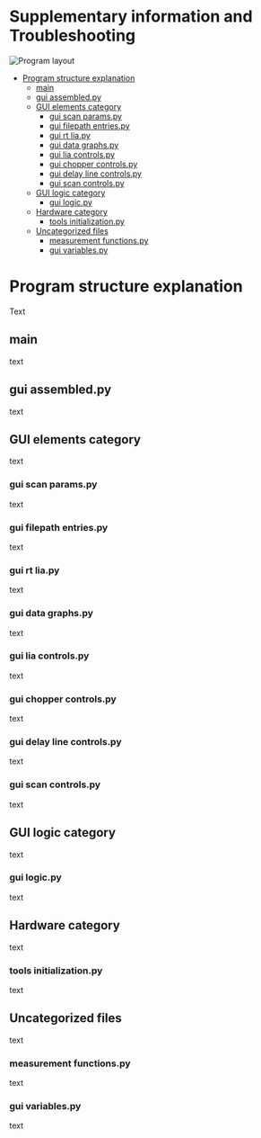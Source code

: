 # Supplementary information and Troubleshooting

![Program layout](https://i.ibb.co/QX3QTdj/program-structure.png "Program Layout")


- [Program structure explanation](#program-structure-explanation)
  * [main](#main)
  * [gui assembled.py](#gui-assembledpy)
  * [GUI elements category](#gui-elements-category)
    + [gui scan params.py](#gui-scan-paramspy)
    + [gui filepath entries.py](#gui-filepath-entriespy)
    + [gui rt lia.py](#gui-rt-liapy)
    + [gui data graphs.py](#gui-data-graphspy)
    + [gui lia controls.py](#gui-lia-controlspy)
    + [gui chopper controls.py](#gui-chopper-controlspy)
    + [gui delay line controls.py](#gui-delay-line-controlspy)
    + [gui scan controls.py](#gui-scan-controlspy)
  * [GUI logic category](#gui-logic-category)
    + [gui logic.py](#gui-logicpy)
  * [Hardware category](#hardware-category)
    + [tools initialization.py](#tools-initializationpy)
  * [Uncategorized files](#uncategorized-files)
    + [measurement functions.py](#measurement-functionspy)
    + [gui variables.py](#gui-variablespy)


# Program structure explanation
Text
## main
text
## gui assembled.py
text
## GUI elements category
text
### gui scan params.py
text
###  gui filepath entries.py
text
### gui rt lia.py
text
### gui data graphs.py
text
### gui lia controls.py
text
### gui chopper controls.py
text
### gui delay line controls.py
text
### gui scan controls.py
text
## GUI logic category
text
### gui logic.py
text
## Hardware category
text
### tools initialization.py
text
## Uncategorized files
text
### measurement functions.py
text
### gui variables.py
text

